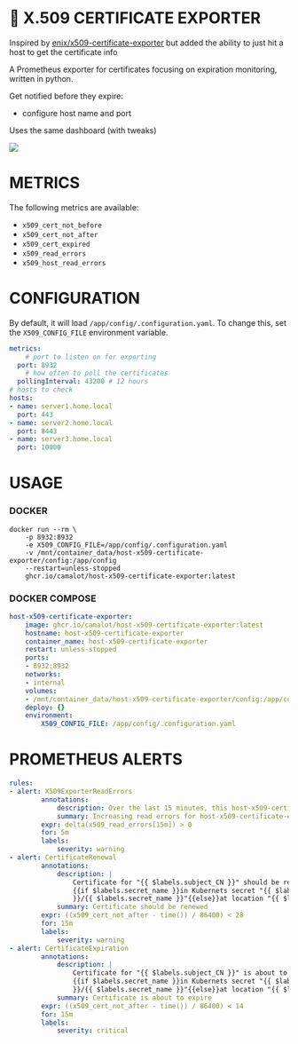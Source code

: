 # 🔏 X.509 CERTIFICATE EXPORTER

Inspired by [enix/x509-certificate-exporter](https://github.com/enix/x509-certificate-exporter) but added the ability to just hit a host to get the certificate info

A Prometheus exporter for certificates focusing on expiration monitoring, written in python.


Get notified before they expire:

- configure host name and port

Uses the same dashboard (with tweaks)

![](https://i.imgur.com/UWy29Rr.png)

# METRICS

The following metrics are available:

- `x509_cert_not_before`
- `x509_cert_not_after`
- `x509_cert_expired`
- `x509_read_errors`
- `x509_host_read_errors`


# CONFIGURATION

By default, it will load `/app/config/.configuration.yaml`. To change this, set the `X509_CONFIG_FILE` environment variable.

```yaml
metrics:
	# port to listen on for exporting
  port: 8932
	# how often to poll the certificates
  pollingInterval: 43200 # 12 hours
# hosts to check
hosts:
- name: server1.home.local
  port: 443
- name: server2.home.local
  port: 8443
- name: server3.home.local
  port: 10000
```

# USAGE

### DOCKER

```
docker run --rm \
	-p 8932:8932
	-e X509_CONFIG_FILE=/app/config/.configuration.yaml
	-v /mnt/container_data/host-x509-certificate-exporter/config:/app/config
	--restart=unless-stopped
	ghcr.io/camalot/host-x509-certificate-exporter:latest
```
### DOCKER COMPOSE

```yaml
host-x509-certificate-exporter:
	image: ghcr.io/camalot/host-x509-certificate-exporter:latest
	hostname: host-x509-certificate-exporter
	container_name: host-x509-certificate-exporter
	restart: unless-stopped
	ports:
	- 8932:8932
	networks:
	- internal
	volumes:
	- /mnt/container_data/host-x509-certificate-exporter/config:/app/config
	deploy: {}
	environment: 
		X509_CONFIG_FILE: /app/config/.configuration.yaml
```

# PROMETHEUS ALERTS

```yaml
rules:
- alert: X509ExporterReadErrors
		annotations:
			description: Over the last 15 minutes, this host-x509-certificate-exporter instance has experienced errors reading certificate files or querying the Kubernetes API. This could be caused by a misconfiguration if triggered when the exporter starts.
			summary: Increasing read errors for host-x509-certificate-exporter
		expr: delta(x509_read_errors[15m]) > 0
		for: 5m
		labels:
			severity: warning
- alert: CertificateRenewal
		annotations:
			description: | 
				Certificate for "{{ $labels.subject_CN }}" should be renewed
				{{if $labels.secret_name }}in Kubernets secret "{{ $labels.secret_namespace
				}}/{{ $labels.secret_name }}"{{else}}at location "{{ $labels.filepath }}"{{end}}
			summary: Certificate should be renewed
		expr: ((x509_cert_not_after - time()) / 86400) < 28
		for: 15m
		labels:
			severity: warning
- alert: CertificateExpiration
		annotations:
			description: |
				Certificate for "{{ $labels.subject_CN }}" is about to expire
				{{if $labels.secret_name }}in Kubernets secret "{{ $labels.secret_namespace
				}}/{{ $labels.secret_name }}"{{else}}at location "{{ $labels.filepath }}"{{end}}
			summary: Certificate is about to expire
		expr: ((x509_cert_not_after - time()) / 86400) < 14
		for: 15m
		labels:
			severity: critical
```